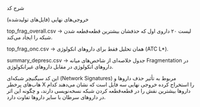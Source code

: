 شرح کد

خروجی‌های نهایی (فایل‌های تولیدشده)

top_frag_overall.csv → لیست ۲۰ داروی اول که حذفشان بیشترین قطعه‌قطعه شدن شبکه را ایجاد می‌کند.

top_frag_onc.csv → همان تحلیل فقط برای داروهای انکولوژی (ATC L*).

summary_depresc.csv → جدول خلاصه‌ای از شاخص‌های میانه Fragmentation در داروهای انکولوژی در مقابل داروهای غیرانکولوژی.

این کد سیگنیچر شبکه‌ای (Network Signatures) مربوط به تأثیر حذف داروها و هاب‌های پرخطر X را استخراج کرده خروجی نهایی سه فایل است که نشان می‌دهند کدام داروها بیشترین نقش را در قطعه‌قطعه کردن شبکه نسخه‌نویسی دارند، و چگونه این اثر در داروهای سرطان با سایر داروها تفاوت دارد.
